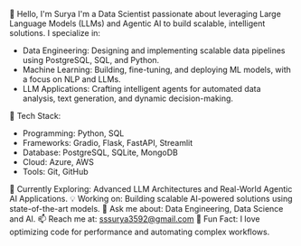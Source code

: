 👋 Hello, I'm Surya
I'm a Data Scientist passionate about leveraging Large Language Models (LLMs) and Agentic AI to build scalable, intelligent solutions. I specialize in:

- Data Engineering: Designing and implementing scalable data pipelines using PostgreSQL, SQL, and Python.
- Machine Learning: Building, fine-tuning, and deploying ML models, with a focus on NLP and LLMs.
- LLM Applications: Crafting intelligent agents for automated data analysis, text generation, and dynamic decision-making.

🔧 Tech Stack:

- Programming: Python, SQL
- Frameworks: Gradio, Flask, FastAPI, Streamlit
- Database: PostgreSQL, SQLite, MongoDB
- Cloud: Azure, AWS
- Tools: Git, GitHub

🌱 Currently Exploring: Advanced LLM Architectures and Real-World Agentic AI Applications.
💡 Working on: Building scalable AI-powered solutions using state-of-the-art models.
💬 Ask me about: Data Engineering, Data Science and AI.
📫 Reach me at: sssurya3592@gmail.com
🚀 Fun Fact: I love optimizing code for performance and automating complex workflows.
